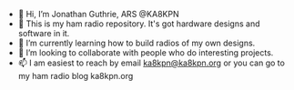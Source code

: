 - 👋 Hi, I’m Jonathan Guthrie, ARS @KA8KPN
- 👀 This is my ham radio repository.  It's got hardware designs and software in it.
- 🌱 I’m currently learning how to build radios of my own designs.
- 💞️ I’m looking to collaborate with people who do interesting projects.
- 📫 I am easiest to reach by email ka8kpn@ka8kpn.org or you can go to my ham radio blog ka8kpn.org

<!---
KA8KPN/KA8KPN is a ✨ special ✨ repository because its `README.md` (this file) appears on your GitHub profile.
You can click the Preview link to take a look at your changes.
--->
